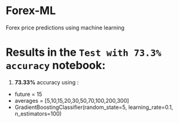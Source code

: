 # Forex-ML
Forex price predictions using machine learning


# Results in the `Test with 73.3% accuracy` notebook:
1. **73.33%** accuracy using :
 - future = 15
 - averages = [5,10,15,20,30,50,70,100,200,300]
 - GradientBoostingClassifier(random_state=5, learning_rate=0.1, n_estimators=100)
 